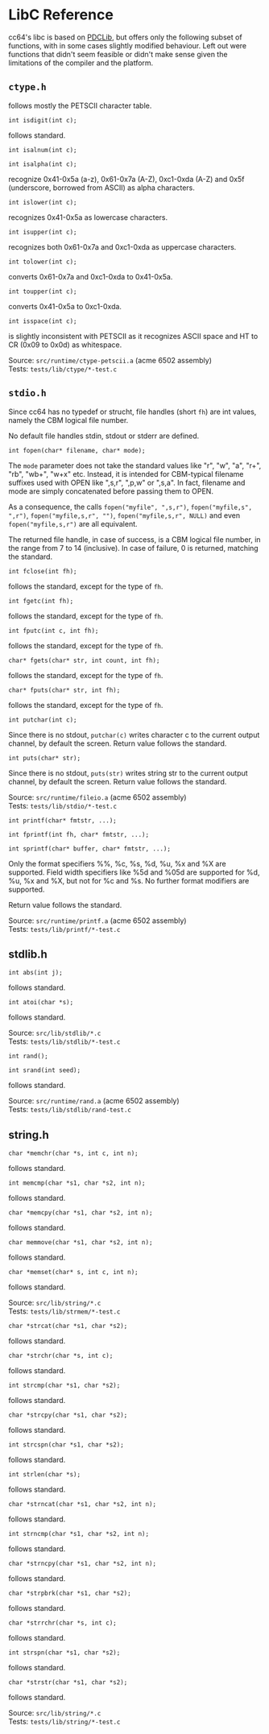 # LibC Reference

cc64's libc is based on [PDCLib](https://pdclib.rootdirectory.de/),
but offers only the following subset of functions,
with in some cases slightly modified behaviour.
Left out were functions that didn't seem feasible
or didn't make sense given the limitations of the compiler
and the platform.

## ```ctype.h```

follows mostly the PETSCII character table.

```int isdigit(int c);```

follows standard.

```int isalnum(int c);```

```int isalpha(int c);```

recognize 0x41-0x5a (a-z), 0x61-0x7a (A-Z), 0xc1-0xda (A-Z)
and 0x5f (underscore, borrowed from ASCII) as alpha characters.

```int islower(int c);```

recognizes 0x41-0x5a as lowercase characters.

```int isupper(int c);```

recognizes both 0x61-0x7a and 0xc1-0xda
as uppercase characters.

```int tolower(int c);```

converts 0x61-0x7a and 0xc1-0xda to 0x41-0x5a.

```int toupper(int c);```

converts 0x41-0x5a to 0xc1-0xda.

```int isspace(int c);```

is slightly inconsistent with PETSCII as it recognizes
ASCII space and HT to CR (0x09 to 0x0d) as whitespace.

Source: ```src/runtime/ctype-petscii.a``` (acme 6502 assembly)  
Tests: ```tests/lib/ctype/*-test.c```

## ```stdio.h```

Since cc64 has no typedef or strucht, file handles (short ```fh```)
are int values, namely the CBM logical file number.

No default file handles stdin, stdout or stderr are defined.

```int fopen(char* filename, char* mode);```

The ```mode``` parameter does not take the standard values
like "r", "w", "a", "r+", "rb", "wb+", "w+x" etc.
Instead, it is intended for CBM-typical filename suffixes
used with OPEN like ",s,r", ",p,w" or ",s,a". In fact, filename
and mode are simply concatenated before passing them to OPEN.

As a consequence, the calls ```fopen("myfile", ",s,r")```,
```fopen("myfile,s", ",r")```, ```fopen("myfile,s,r", "")```,
```fopen("myfile,s,r", NULL)``` and even ```fopen("myfile,s,r")```
are all equivalent.

The returned file handle, in case of success, is a CBM logical file
number, in the range from 7 to 14 (inclusive). In case of failure,
0 is returned, matching the standard.

```int fclose(int fh);```

follows the standard, except for the type of ```fh```.

```int fgetc(int fh);```

follows the standard, except for the type of ```fh```.

```int fputc(int c, int fh);```

follows the standard, except for the type of ```fh```.

```char* fgets(char* str, int count, int fh);```

follows the standard, except for the type of ```fh```.

```char* fputs(char* str, int fh);```

follows the standard, except for the type of ```fh```.

```int putchar(int c);```

Since there is no stdout, ```putchar(c)``` writes character c
to the current output channel, by default the screen.
Return value follows the standard.

```int puts(char* str);```

Since there is no stdout, ```puts(str)``` writes string str
to the current output channel, by default the screen.
Return value follows the standard.

Source: ```src/runtime/fileio.a``` (acme 6502 assembly)  
Tests: ```tests/lib/stdio/*-test.c```

```int printf(char* fmtstr, ...);```

```int fprintf(int fh, char* fmtstr, ...);```

```int sprintf(char* buffer, char* fmtstr, ...);```

Only the format specifiers %%, %c, %s, %d, %u, %x and %X are
supported. Field width specifiers like %5d and %05d are supported
for %d, %u, %x and %X, but not for %c and %s. No further format
modifiers are supported.

Return value follows the standard.

Source: ```src/runtime/printf.a``` (acme 6502 assembly)  
Tests: ```tests/lib/printf/*-test.c```

## stdlib.h

```int abs(int j);```

follows standard.

```int atoi(char *s);```

follows standard.

Source: ```src/lib/stdlib/*.c```  
Tests: ```tests/lib/stdlib/*-test.c```

```int rand();```

```int srand(int seed);```

follows standard.

Source: ```src/runtime/rand.a``` (acme 6502 assembly)  
Tests: ```tests/lib/stdlib/rand-test.c```

## string.h

```char *memchr(char *s, int c, int n);```

follows standard.

```int memcmp(char *s1, char *s2, int n);```

follows standard.

```char *memcpy(char *s1, char *s2, int n);```

follows standard.

```char memmove(char *s1, char *s2, int n);```

follows standard.

```char *memset(char* s, int c, int n);```

follows standard.

Source: ```src/lib/string/*.c```  
Tests: ```tests/lib/strmem/*-test.c```

```char *strcat(char *s1, char *s2);```

follows standard.

```char *strchr(char *s, int c);```

follows standard.

```int strcmp(char *s1, char *s2);```

follows standard.

```char *strcpy(char *s1, char *s2);```

follows standard.

```int strcspn(char *s1, char *s2);```

follows standard.

```int strlen(char *s);```

follows standard.

```char *strncat(char *s1, char *s2, int n);```

follows standard.

```int strncmp(char *s1, char *s2, int n);```

follows standard.

```char *strncpy(char *s1, char *s2, int n);```

follows standard.

```char *strpbrk(char *s1, char *s2);```

follows standard.

```char *strrchr(char *s, int c);```

follows standard.

```int strspn(char *s1, char *s2);```

follows standard.

```char *strstr(char *s1, char *s2);```

follows standard.

Source: ```src/lib/string/*.c```  
Tests: ```tests/lib/string/*-test.c```
